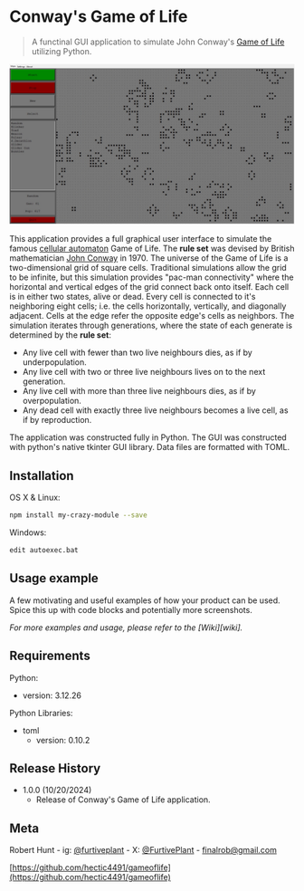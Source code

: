 # Conway's Game of Life
> A functinal GUI application to simulate John Conway's [Game of Life](https://en.wikipedia.org/wiki/Conway%27s_Game_of_Life) utilizing Python.

![](gameoflife_example-1.jpg)

  This application provides a full graphical user interface to simulate the famous [cellular automaton](https://en.wikipedia.org/wiki/Cellular_automaton) Game of Life. The **rule set** was devised by British mathematician [John Conway](https://en.wikipedia.org/wiki/John_Horton_Conway) in 1970. The universe of the Game of Life is a two-dimensional grid of square cells. Traditional simulations allow the grid to be infinite, but this simulation provides "pac-man connectivity" where the horizontal and vertical edges of the grid connect back onto itself. Each cell is in either two states, alive or dead. Every cell is connected to it's neighboring eight cells; i.e. the cells horizontally, vertically, and diagonally adjacent. Cells at the edge refer the opposite edge's cells as neighbors. The simulation iterates through generations, where the state of each generate is determined by the **rule set**:
  * Any live cell with fewer than two live neighbours dies, as if by underpopulation.
  * Any live cell with two or three live neighbours lives on to the next generation.
  * Any live cell with more than three live neighbours dies, as if by overpopulation.
  * Any dead cell with exactly three live neighbours becomes a live cell, as if by reproduction.
  
The application was constructed fully in Python. The GUI was constructed with python's native tkinter GUI library. Data files are formatted with TOML. 


## Installation

OS X & Linux:

```sh
npm install my-crazy-module --save
```

Windows:

```sh
edit autoexec.bat
```

## Usage example

A few motivating and useful examples of how your product can be used. Spice this up with code blocks and potentially more screenshots.

_For more examples and usage, please refer to the [Wiki][wiki]._

## Requirements
Python:
   * version: 3.12.26
    
Python Libraries:
* toml
   * version: 0.10.2

## Release History

* 1.0.0 (10/20/2024)
   * Release of Conway's Game of Life application.

## Meta

Robert Hunt - ig: [@furtiveplant](https://www.instagram.com/furtiveplant/) - X: [@FurtivePlant](https://x.com/FurtivePlant) - finalrob@gmail.com

[https://github.com/hectic4491/gameoflife](https://github.com/hectic4491/gameoflife)
